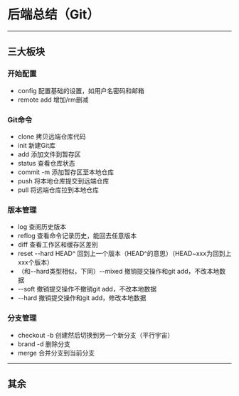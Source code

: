 # 后端总结（Git）
****************************
## 三大板块  
### 开始配置  
* config 配置基础的设置，如用户名密码和邮箱  
* remote add 增加/rm删减  
### Git命令  
* clone 拷贝远端仓库代码  
* init 新建Git库  
* add 添加文件到暂存区  
* status 查看仓库状态  
* commit -m 添加暂存区至本地仓库  
* push 将本地仓库提交到远端仓库  
* pull 将远端仓库拉到本地仓库  
###  版本管理  
* log 查阅历史版本  
* reflog 查看命令记录历史，能回去任意版本  
* diff 查看工作区和缓存区差别  
* reset --hard HEAD^ 回到上一个版本（HEAD^的意思）（HEAD~xxx为回到上xxx个版本）  
* （和--hard类型相似，下同）--mixed 撤销提交操作和git add，不改本地数据  
* --soft 撤销提交操作不撤销git add，不改本地数据  
* --hard 撤销提交操作和git add，修改本地数据  

### 分支管理  
* checkout -b 创建然后切换到另一个新分支（平行宇宙）  
* brand -d 删除分支  
* merge 合并分支到当前分支  
*********************************************
## 其余  